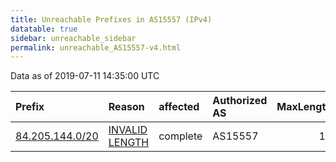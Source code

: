 ```yaml
---
title: Unreachable Prefixes in AS15557 (IPv4)
datatable: true
sidebar: unreachable_sidebar
permalink: unreachable_AS15557-v4.html
---
```


Data as of 2019-07-11 14:35:00 UTC


<div class="datatable-begin"></div>

| Prefix                                                   | Reason                                                                                                    | affected   | Authorized AS   |   MaxLength | Anchor                                         |   unreachable /24s |
|:---------------------------------------------------------|:----------------------------------------------------------------------------------------------------------|:-----------|:----------------|------------:|:-----------------------------------------------|-------------------:|
| [84.205.144.0/20](https://stat.ripe.net/84.205.144.0/20) | [INVALID LENGTH](https://rpki-validator.ripe.net/announcement-preview?asn=AS15557&prefix=84.205.144.0/20) | complete   | AS15557         |          19 | [RIPE](unreachable_RIPE_NCC_RPKI_Root-v4.html) |                 16 |

<div class="datatable-end"></div>